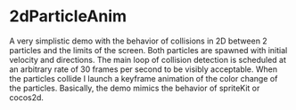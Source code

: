 # 2dParticleAnim

A very simplistic demo with the behavior of collisions in 2D between 2 particles and the limits of the screen.
Both particles are spawned with initial velocity and directions.
The main loop of collision detection is scheduled at an arbitrary rate of 30 frames per second to be visibly acceptable.
When the particles collide I launch a keyframe animation of the color change of the particles.
Basically, the demo mimics the behavior of spriteKit or cocos2d.
